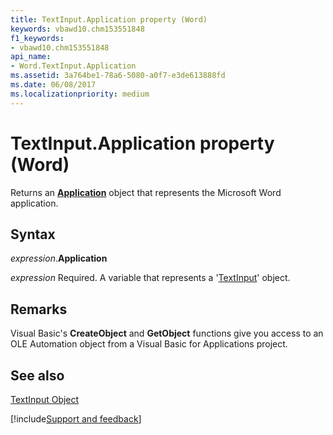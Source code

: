 ```yaml
---
title: TextInput.Application property (Word)
keywords: vbawd10.chm153551848
f1_keywords:
- vbawd10.chm153551848
api_name:
- Word.TextInput.Application
ms.assetid: 3a764be1-78a6-5080-a0f7-e3de613888fd
ms.date: 06/08/2017
ms.localizationpriority: medium
---
```



# TextInput.Application property (Word)

Returns an **[Application](Word.Application.md)** object that represents the Microsoft Word application.


## Syntax

_expression_.**Application**

_expression_ Required. A variable that represents a '[TextInput](Word.TextInput.md)' object.


## Remarks

Visual Basic's **CreateObject** and **GetObject** functions give you access to an OLE Automation object from a Visual Basic for Applications project.


## See also


[TextInput Object](Word.TextInput.md)

[!include[Support and feedback](~/includes/feedback-boilerplate.md)]